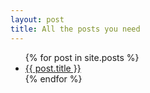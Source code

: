 ```yaml
---
layout: post
title: All the posts you need
---
```


<ul>
{% for post in site.posts %}
<li>
<a href="{{ post.url }}">{{ post.title }}</a>
</li>
{% endfor %}
</ul>
